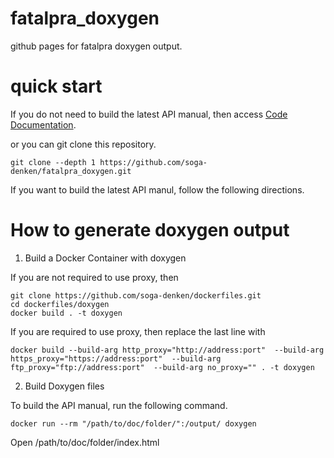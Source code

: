 # fatalpra_doxygen

github pages for fatalpra doxygen output.

# quick start

If you do not need to build the latest API manual, then access [Code Documentation](https://soga-denken.github.io/fatalpra_doxygen/).

or you can git clone this repository.

```
git clone --depth 1 https://github.com/soga-denken/fatalpra_doxygen.git
```

If you want to build the latest API manul, follow the following directions.

# How to generate doxygen output

1. Build a Docker Container with doxygen

If you are not required to use proxy, then

```
git clone https://github.com/soga-denken/dockerfiles.git
cd dockerfiles/doxygen
docker build . -t doxygen
```

If you are required to use proxy, then replace the last line with

```
docker build --build-arg http_proxy="http://address:port"  --build-arg https_proxy="https://address:port"  --build-arg ftp_proxy="ftp://address:port"  --build-arg no_proxy="" . -t doxygen
```

2. Build Doxygen files

To build the API manual, run the following command.

```
docker run --rm "/path/to/doc/folder/":/output/ doxygen 
```

Open /path/to/doc/folder/index.html
